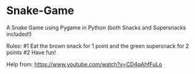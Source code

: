 # Snake-Game
A Snake Game using Pygame in Python (both Snacks and Supersnacks included!)

Rules:
#1 Eat the brown snack for 1 point and the green supersnack for 2 points
#2 Have fun!


Help from:
https://www.youtube.com/watch?v=CD4qAhfFuLo
